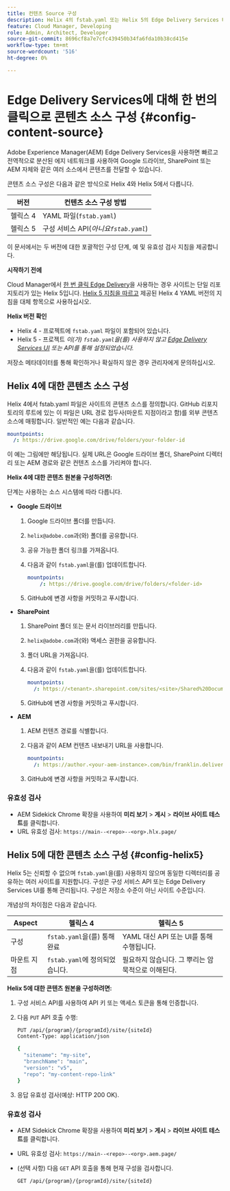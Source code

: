 ```yaml
---
title: 컨텐츠 Source 구성
description: Helix 4의 fstab.yaml 또는 Helix 5의 Edge Delivery Services UI(또는 구성 서비스 API)를 사용하여 Edge Delivery 사이트에 대한 콘텐츠 소스를 구성하는 방법에 대해 알아봅니다.
feature: Cloud Manager, Developing
role: Admin, Architect, Developer
source-git-commit: 8696cf8a7e7cfc439450b34fa6fda10b38cd415e
workflow-type: tm+mt
source-wordcount: '516'
ht-degree: 0%

---
```


# Edge Delivery Services에 대해 한 번의 클릭으로 콘텐츠 소스 구성 {#config-content-source}

Adobe Experience Manager(AEM) Edge Delivery Services을 사용하면 빠르고 전역적으로 분산된 에지 네트워크를 사용하여 Google 드라이브, SharePoint 또는 AEM 자체와 같은 여러 소스에서 콘텐츠를 전달할 수 있습니다.

콘텐츠 소스 구성은 다음과 같은 방식으로 Helix 4와 Helix 5에서 다릅니다.

| 버전 | 컨텐츠 소스 구성 방법 |
| --- | --- |
| 헬릭스 4 | YAML 파일(`fstab.yaml`) |
| 헬릭스 5 | 구성 서비스 API(*아니요`fstab.yaml`*) |

이 문서에서는 두 버전에 대한 포괄적인 구성 단계, 예 및 유효성 검사 지침을 제공합니다.

**시작하기 전에**

Cloud Manager에서 [한 번 클릭 Edge Delivery](/help/implementing/cloud-manager/edge-delivery/create-edge-delivery-site.md##one-click-edge-delivery-site)을 사용하는 경우 사이트는 단일 리포지토리가 있는 Helix 5입니다. [Helix 5 지침을 따르고](#config-helix5) 제공된 Helix 4 YAML 버전의 지침을 대체 항목으로 사용하십시오.

**Helix 버전 확인**

* Helix 4 - 프로젝트에 `fstab.yaml` 파일이 포함되어 있습니다.
* Helix 5 - 프로젝트 *이(가) `fstab.yaml`을(를) 사용하지 않고 [Edge Delivery Services UI](#config-helix5) 또는 API를 통해 설정되었습니다.*

저장소 메타데이터를 통해 확인하거나 확실하지 않은 경우 관리자에게 문의하십시오.

## Helix 4에 대한 콘텐츠 소스 구성

Helix 4에서 fstab.yaml 파일은 사이트의 콘텐츠 소스를 정의합니다. GitHub 리포지토리의 루트에 있는 이 파일은 URL 경로 접두사(마운트 지점이라고 함)를 외부 콘텐츠 소스에 매핑합니다. 일반적인 예는 다음과 같습니다.

```yaml
mountpoints:
  /: https://drive.google.com/drive/folders/your-folder-id
```

이 예는 그림에만 해당됩니다. 실제 URL은 Google 드라이브 폴더, SharePoint 디렉터리 또는 AEM 경로와 같은 컨텐츠 소스를 가리켜야 합니다.

**Helix 4에 대한 콘텐츠 원본을 구성하려면:**

단계는 사용하는 소스 시스템에 따라 다릅니다.

* **Google 드라이브**

   1. Google 드라이브 폴더를 만듭니다.
   1. `helix@adobe.com`과(와) 폴더를 공유합니다.
   1. 공유 가능한 폴더 링크를 가져옵니다.
   1. 다음과 같이 `fstab.yaml`을(를) 업데이트합니다.

      ```yaml
      mountpoints: 
          /: https://drive.google.com/drive/folders/<folder-id>
      ```

   1. GitHub에 변경 사항을 커밋하고 푸시합니다.

* **SharePoint**

   1. SharePoint 폴더 또는 문서 라이브러리를 만듭니다.
   1. `helix@adobe.com`과(와) 액세스 권한을 공유합니다.
   1. 폴더 URL을 가져옵니다.
   1. 다음과 같이 `fstab.yaml`을(를) 업데이트합니다.

      ```yaml
      mountpoints:
        /: https://<tenant>.sharepoint.com/sites/<site>/Shared%20Documents/<folder>
      ```

   1. GitHub에 변경 사항을 커밋하고 푸시합니다.

* **AEM**

   1. AEM 컨텐츠 경로를 식별합니다.
   1. 다음과 같이 AEM 컨텐츠 내보내기 URL을 사용합니다.

      ```yaml
      mountpoints:
        /: https://author.<your-aem-instance>.com/bin/franklin.delivery/<org>/<repo>/main
      ```

   1. GitHub에 변경 사항을 커밋하고 푸시합니다.

### 유효성 검사

* AEM Sidekick Chrome 확장을 사용하여 **미리 보기** > **게시** > **라이브 사이트 테스트**&#x200B;를 클릭합니다.
* URL 유효성 검사: `https://main--<repo>--<org>.hlx.page/`

## Helix 5에 대한 콘텐츠 소스 구성 {#config-helix5}

Helix 5는 신뢰할 수 없으며 `fstab.yaml`을(를) 사용하지 않으며 동일한 디렉터리를 공유하는 여러 사이트를 지원합니다. 구성은 구성 서비스 API 또는 Edge Delivery Services UI를 통해 관리됩니다. 구성은 저장소 수준이 아닌 사이트 수준입니다.

개념상의 차이점은 다음과 같습니다.

| Aspect | 헬릭스 4 | 헬릭스 5 |
| --- | --- | --- |
| 구성 | `fstab.yaml`을(를) 통해 완료 | YAML 대신 API 또는 UI를 통해 수행됩니다. |
| 마운트 지점 | `fstab.yaml`에 정의되었습니다. | 필요하지 않습니다. 그 뿌리는 암묵적으로 이해된다. |

**Helix 5에 대한 콘텐츠 원본을 구성하려면:**

1. 구성 서비스 API를 사용하여 API 키 또는 액세스 토큰을 통해 인증합니다.
1. 다음 `PUT` API 호출 수행:

   ```bash {.line-numbering}
   PUT /api/{program}/{programId}/site/{siteId}
   Content-Type: application/json
   
   {
     "sitename": "my-site",
     "branchName": "main",
     "version": "v5",
     "repo": "my-content-repo-link"
   }
   ```

1. 응답 유효성 검사(예상: HTTP 200 OK).

### 유효성 검사

* AEM Sidekick Chrome 확장을 사용하여 **미리 보기** > **게시** > **라이브 사이트 테스트**&#x200B;를 클릭합니다.
* URL 유효성 검사: `https://main--<repo>--<org>.aem.page/`
* (선택 사항) 다음 `GET` API 호출을 통해 현재 구성을 검사합니다.

  ```bash
  GET /api/{program}/{programId}/site/{siteId}
  ```
